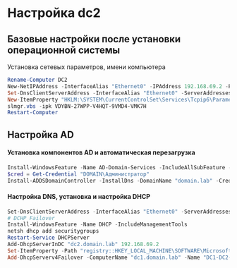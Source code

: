 # Настройка dc2

## Базовые настройки после установки операционной системы

Установка сетевых параметров, имени компьютера

```powershell
Rename-Computer DC2
New-NetIPAddress -InterfaceAlias "Ethernet0" -IPAddress 192.168.69.2 -PrefixLength 24 -DefaultGateway 192.168.69.254
Set-DnsClientServerAddress -InterfaceAlias "Ethernet0" -ServerAddresses 192.168.69.1
New-ItemProperty "HKLM:\SYSTEM\CurrentControlSet\Services\Tcpip6\Parameters\" -Name "DisabledComponents" -Value 0xffffffff -PropertyType "DWord"
slmgr.vbs -ipk VDYBN-27WPP-V4HQT-9VMD4-VMK7H
Restart-Computer
```
## Настройка AD

#### Установка компонентов AD и автоматическая перезагрузка

```powershell
Install-WindowsFeature -Name AD-Domain-Services -IncludeAllSubFeature -IncludeManagementTools
$cred = Get-Credential "DOMAIN\Администратор"
Install-ADDSDomainController -InstallDns -DomainName "domain.lab" -Credential $cred
```
#### Настройка DNS, установка и настройка DHCP

```powershell
Set-DnsClientServerAddress -InterfaceAlias "Ethernet0" -ServerAddresses ("127.0.0.1","192.168.69.1")
# DCHP Failover
Install-WindowsFeature -Name DHCP -IncludeManagementTools
netsh dhcp add securitygroups
Restart-Service DHCPServer
Add-DhcpServerInDC "dc2.domain.lab" 192.168.69.2
Set-ItemProperty -Path "registry::HKEY_LOCAL_MACHINE\SOFTWARE\Microsoft\ServerManager\Roles\12" -Name "ConfigurationState" -Value 2
Add-DhcpServerv4Failover -ComputerName "dc1.domain.lab" -Name "DC1-DC2-Failover" -PartnerServer "dc2.domain.lab" -ScopeId 192.168.69.0 -SharedSecret "DHCP_secret" -Force
```